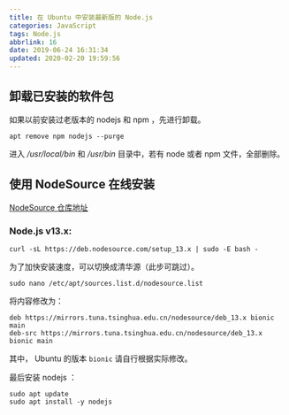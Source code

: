 ```yaml
---
title: 在 Ubuntu 中安装最新版的 Node.js
categories: JavaScript
tags: Node.js
abbrlink: 16
date: 2019-06-24 16:31:34
updated: 2020-02-20 19:59:56
---
```

## 卸载已安装的软件包

如果以前安装过老版本的 nodejs 和 npm ，先进行卸载。

```
apt remove npm nodejs --purge
```

进入 */usr/local/bin* 和 */usr/bin* 目录中，若有 node 或者 npm 文件，全部删除。

## 使用 NodeSource 在线安装

[NodeSource 仓库地址](https://github.com/nodesource/distributions)

### Node.js v13.x:

```
curl -sL https://deb.nodesource.com/setup_13.x | sudo -E bash -
```

为了加快安装速度，可以切换成清华源（此步可跳过）。

```
sudo nano /etc/apt/sources.list.d/nodesource.list
```

将内容修改为：

```
deb https://mirrors.tuna.tsinghua.edu.cn/nodesource/deb_13.x bionic main
deb-src https://mirrors.tuna.tsinghua.edu.cn/nodesource/deb_13.x bionic main
```

其中， Ubuntu 的版本 `bionic` 请自行根据实际修改。

最后安装 nodejs ：

```
sudo apt update
sudo apt install -y nodejs
```
